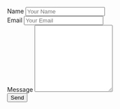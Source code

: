 <form method="POST" netlify>
  <div class="form-group">
    <label for="name">Name</label>
    <input type="text" class="form-control" id="name" placeholder="Your Name"></input>
  </div>
  <div class="form-group">
    <label for="email">Email</label>
    <input type="email" class="form-control" id="email" name="_replyto" placeholder="Your Email"></input>
  </div>
  <div class="form-group">
    <label for="message">Message</label>
    <textarea class="form-control" name="message" rows="10"></textarea>
  </div>
    <button class="form-control">Send</button>
</form>
